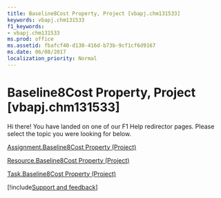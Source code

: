```yaml
---
title: Baseline8Cost Property, Project [vbapj.chm131533]
keywords: vbapj.chm131533
f1_keywords:
- vbapj.chm131533
ms.prod: office
ms.assetid: fbafcf40-d130-416d-b73b-9cf1cf6d9167
ms.date: 06/08/2017
localization_priority: Normal
---
```



# Baseline8Cost Property, Project [vbapj.chm131533]

Hi there! You have landed on one of our F1 Help redirector pages. Please select the topic you were looking for below.

[Assignment.Baseline8Cost Property (Project)](https://msdn.microsoft.com/library/25ad0e71-a2e8-959c-ac6b-a77425121a28%28Office.15%29.aspx)

[Resource.Baseline8Cost Property (Project)](https://msdn.microsoft.com/library/daffa542-05b6-1ac1-974c-63e0551ea728%28Office.15%29.aspx)

[Task.Baseline8Cost Property (Project)](https://msdn.microsoft.com/library/95106c3d-8b1c-d209-aeea-a56d00d61fad%28Office.15%29.aspx)

[!include[Support and feedback](~/includes/feedback-boilerplate.md)]